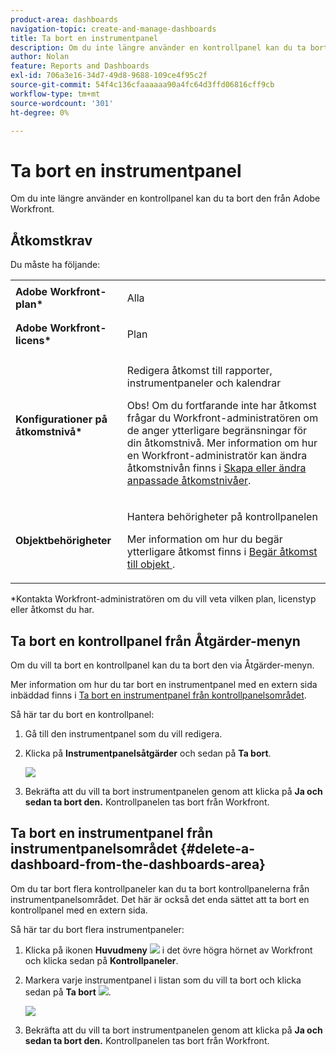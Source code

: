 ```yaml
---
product-area: dashboards
navigation-topic: create-and-manage-dashboards
title: Ta bort en instrumentpanel
description: Om du inte längre använder en kontrollpanel kan du ta bort den från Adobe Workfront.
author: Nolan
feature: Reports and Dashboards
exl-id: 706a3e16-34d7-49d8-9688-109ce4f95c2f
source-git-commit: 54f4c136cfaaaaaa90a4fc64d3ffd06816cff9cb
workflow-type: tm+mt
source-wordcount: '301'
ht-degree: 0%

---
```


# Ta bort en instrumentpanel

Om du inte längre använder en kontrollpanel kan du ta bort den från Adobe Workfront.

## Åtkomstkrav

Du måste ha följande:

<table style="table-layout:auto"> 
 <col> 
 <col> 
 <tbody> 
  <tr> 
   <td role="rowheader"><strong>Adobe Workfront-plan*</strong></td> 
   <td> <p>Alla</p> </td> 
  </tr> 
  <tr> 
   <td role="rowheader"><strong>Adobe Workfront-licens*</strong></td> 
   <td> <p>Plan </p> </td> 
  </tr> 
  <tr> 
   <td role="rowheader"><strong>Konfigurationer på åtkomstnivå*</strong></td> 
   <td> <p>Redigera åtkomst till rapporter, instrumentpaneler och kalendrar</p> <p>Obs! Om du fortfarande inte har åtkomst frågar du Workfront-administratören om de anger ytterligare begränsningar för din åtkomstnivå. Mer information om hur en Workfront-administratör kan ändra åtkomstnivån finns i <a href="../../../administration-and-setup/add-users/configure-and-grant-access/create-modify-access-levels.md" class="MCXref xref">Skapa eller ändra anpassade åtkomstnivåer</a>.</p> </td> 
  </tr> 
  <tr> 
   <td role="rowheader"><strong>Objektbehörigheter</strong></td> 
   <td> <p>Hantera behörigheter på kontrollpanelen</p> <p>Mer information om hur du begär ytterligare åtkomst finns i <a href="../../../workfront-basics/grant-and-request-access-to-objects/request-access.md" class="MCXref xref">Begär åtkomst till objekt </a>.</p> </td> 
  </tr> 
 </tbody> 
</table>

&#42;Kontakta Workfront-administratören om du vill veta vilken plan, licenstyp eller åtkomst du har.

## Ta bort en kontrollpanel från Åtgärder-menyn

Om du vill ta bort en kontrollpanel kan du ta bort den via Åtgärder-menyn.

Mer information om hur du tar bort en instrumentpanel med en extern sida inbäddad finns i [Ta bort en instrumentpanel från kontrollpanelsområdet](#delete-a-dashboard-from-the-dashboards-area).

Så här tar du bort en kontrollpanel:

1. Gå till den instrumentpanel som du vill redigera.
1. Klicka på **Instrumentpanelsåtgärder** och sedan på **Ta bort**.

   ![](assets/qs-dashboard-actions-menu-350x318.png)

1. Bekräfta att du vill ta bort instrumentpanelen genom att klicka på **Ja och sedan ta bort den.**
Kontrollpanelen tas bort från Workfront.

## Ta bort en instrumentpanel från instrumentpanelsområdet {#delete-a-dashboard-from-the-dashboards-area}

Om du tar bort flera kontrollpaneler kan du ta bort kontrollpanelerna från instrumentpanelsområdet. Det här är också det enda sättet att ta bort en kontrollpanel med en extern sida.

Så här tar du bort flera instrumentpaneler:

1. Klicka på ikonen **Huvudmeny** ![](assets/main-menu-icon.png) i det övre högra hörnet av Workfront och klicka sedan på **Kontrollpaneler**.
1. Markera varje instrumentpanel i listan som du vill ta bort och klicka sedan på **Ta bort** ![](assets/delete.png).

   ![](assets/nwe-deletedashboard2021-350x182.png)

1. Bekräfta att du vill ta bort instrumentpanelen genom att klicka på **Ja och sedan ta bort den.**
Kontrollpanelen tas bort från Workfront.
